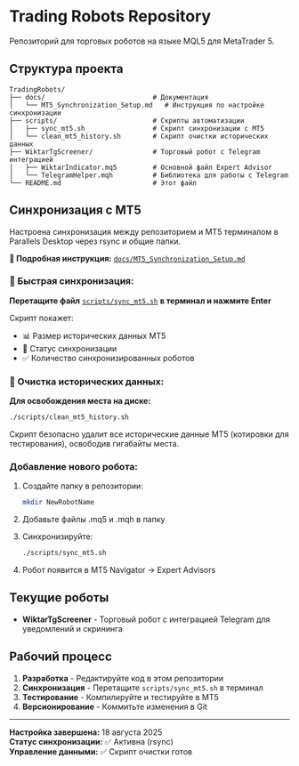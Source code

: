 # Trading Robots Repository

Репозиторий для торговых роботов на языке MQL5 для MetaTrader 5.

## Структура проекта

```
TradingRobots/
├── docs/                           # Документация
│   └── MT5_Synchronization_Setup.md   # Инструкция по настройке синхронизации
├── scripts/                        # Скрипты автоматизации
│   ├── sync_mt5.sh                 # Скрипт синхронизации с MT5
│   └── clean_mt5_history.sh        # Скрипт очистки исторических данных
├── WiktarTgScreener/               # Торговый робот с Telegram интеграцией
│   ├── WiktarIndicator.mq5         # Основной файл Expert Advisor
│   └── TelegramHelper.mqh          # Библиотека для работы с Telegram
└── README.md                       # Этот файл
```

## Синхронизация с MT5

Настроена синхронизация между репозиторием и MT5 терминалом в Parallels Desktop через rsync и общие папки.

**📖 Подробная инструкция:** [`docs/MT5_Synchronization_Setup.md`](docs/MT5_Synchronization_Setup.md)

### 🚀 Быстрая синхронизация:

**Перетащите файл** [`scripts/sync_mt5.sh`](scripts/sync_mt5.sh) **в терминал и нажмите Enter**

Скрипт покажет:
- 📊 Размер исторических данных MT5
- 🔄 Статус синхронизации
- ✅ Количество синхронизированных роботов

### 🧹 Очистка исторических данных:

**Для освобождения места на диске:**
```bash
./scripts/clean_mt5_history.sh
```

Скрипт безопасно удалит все исторические данные MT5 (котировки для тестирования), освободив гигабайты места.

### Добавление нового робота:

1. Создайте папку в репозитории:
   ```bash
   mkdir NewRobotName
   ```

2. Добавьте файлы .mq5 и .mqh в папку

3. Синхронизируйте:
   ```bash
   ./scripts/sync_mt5.sh
   ```

4. Робот появится в MT5 Navigator → Expert Advisors

## Текущие роботы

- **WiktarTgScreener** - Торговый робот с интеграцией Telegram для уведомлений и скрининга

## Рабочий процесс

1. **Разработка** - Редактируйте код в этом репозитории
2. **Синхронизация** - Перетащите `scripts/sync_mt5.sh` в терминал
3. **Тестирование** - Компилируйте и тестируйте в MT5
4. **Версионирование** - Коммитьте изменения в Git

---

**Настройка завершена:** 18 августа 2025  
**Статус синхронизации:** ✅ Активна (rsync)  
**Управление данными:** ✅ Скрипт очистки готов